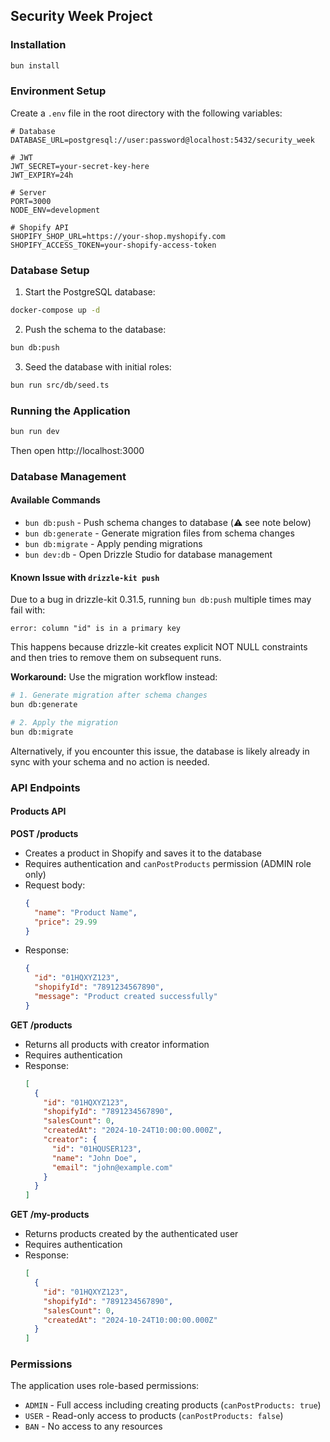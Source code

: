 ## Security Week Project

### Installation

```sh
bun install
```

### Environment Setup

Create a `.env` file in the root directory with the following variables:

```env
# Database
DATABASE_URL=postgresql://user:password@localhost:5432/security_week

# JWT
JWT_SECRET=your-secret-key-here
JWT_EXPIRY=24h

# Server
PORT=3000
NODE_ENV=development

# Shopify API
SHOPIFY_SHOP_URL=https://your-shop.myshopify.com
SHOPIFY_ACCESS_TOKEN=your-shopify-access-token
```

### Database Setup

1. Start the PostgreSQL database:
```sh
docker-compose up -d
```

2. Push the schema to the database:
```sh
bun db:push
```

3. Seed the database with initial roles:
```sh
bun run src/db/seed.ts
```

### Running the Application

```sh
bun run dev
```

Then open http://localhost:3000

### Database Management

#### Available Commands
- `bun db:push` - Push schema changes to database (⚠️ see note below)
- `bun db:generate` - Generate migration files from schema changes
- `bun db:migrate` - Apply pending migrations
- `bun dev:db` - Open Drizzle Studio for database management

#### Known Issue with `drizzle-kit push`

Due to a bug in drizzle-kit 0.31.5, running `bun db:push` multiple times may fail with:
```
error: column "id" is in a primary key
```

This happens because drizzle-kit creates explicit NOT NULL constraints and then tries to remove them on subsequent runs.

**Workaround:** Use the migration workflow instead:
```sh
# 1. Generate migration after schema changes
bun db:generate

# 2. Apply the migration
bun db:migrate
```

Alternatively, if you encounter this issue, the database is likely already in sync with your schema and no action is needed.

### API Endpoints

#### Products API

**POST /products**
- Creates a product in Shopify and saves it to the database
- Requires authentication and `canPostProducts` permission (ADMIN role only)
- Request body:
  ```json
  {
    "name": "Product Name",
    "price": 29.99
  }
  ```
- Response:
  ```json
  {
    "id": "01HQXYZ123",
    "shopifyId": "7891234567890",
    "message": "Product created successfully"
  }
  ```

**GET /products**
- Returns all products with creator information
- Requires authentication
- Response:
  ```json
  [
    {
      "id": "01HQXYZ123",
      "shopifyId": "7891234567890",
      "salesCount": 0,
      "createdAt": "2024-10-24T10:00:00.000Z",
      "creator": {
        "id": "01HQUSER123",
        "name": "John Doe",
        "email": "john@example.com"
      }
    }
  ]
  ```

**GET /my-products**
- Returns products created by the authenticated user
- Requires authentication
- Response:
  ```json
  [
    {
      "id": "01HQXYZ123",
      "shopifyId": "7891234567890",
      "salesCount": 0,
      "createdAt": "2024-10-24T10:00:00.000Z"
    }
  ]
  ```

### Permissions

The application uses role-based permissions:
- `ADMIN` - Full access including creating products (`canPostProducts: true`)
- `USER` - Read-only access to products (`canPostProducts: false`)
- `BAN` - No access to any resources
